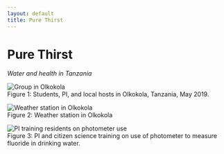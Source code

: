 ```yaml
---
layout: default
title: Pure Thirst
---
```

# Pure Thirst  
*Water and health in Tanzania*  

![Group in Olkokola](https://duq.box.com/shared/static/e7d7asvgh5rkhglh748r5i1ft0534aps.jpg)  
Figure 1: Students, PI, and local hosts in Olkokola, Tanzania, May 2019.  

![Weather station in Olkokola](https://duq.box.com/shared/static/ioqgmnq9rjdznbx2kquwpevaoibuhzpg.jpg)  
Figure 2: Weather station in Olkokola  

![PI training residents on photometer use](https://duq.box.com/shared/static/p3oih04mium619yx35n38579px626g3x.jpg)  
Figure 3: PI and citizen science training on use of photometer to measure fluoride in drinking water.  
